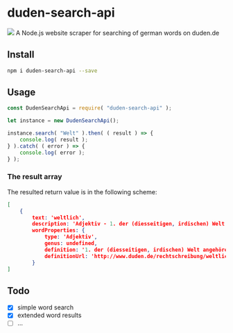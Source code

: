 # duden-search-api
![](https://upload.wikimedia.org/wikipedia/commons/a/af/Duden_Logo_2017.svg)
A Node.js website scraper for searching of german words on duden.de

## Install
```bash
npm i duden-search-api --save
```

## Usage
````javascript
const DudenSearchApi = require( "duden-search-api" );

let instance = new DudenSearchApi();

instance.search( "Welt" ).then( ( result ) => {
	console.log( result );
} ).catch( ( error ) => {
	console.log( error );
} );
````

### The result array
The resulted return value is in the following scheme:
```json
[
	{ 
		text: 'weltlich',
		description: 'Adjektiv - 1. der (diesseitigen, irdischen) Welt angehörend, …2. nicht geistlich, nicht kirchlich',
		wordProperties: { 
			type: 'Adjektiv',
			genus: undefined,
			definition: '1. der (diesseitigen, irdischen) Welt angehörend, …2. nicht geistlich, nicht kirchlich' },
			definitionUrl: 'http://www.duden.de/rechtschreibung/weltlich' 
		}
]
```

## Todo
- [x] simple word search
- [x] extended word results
- [ ] …